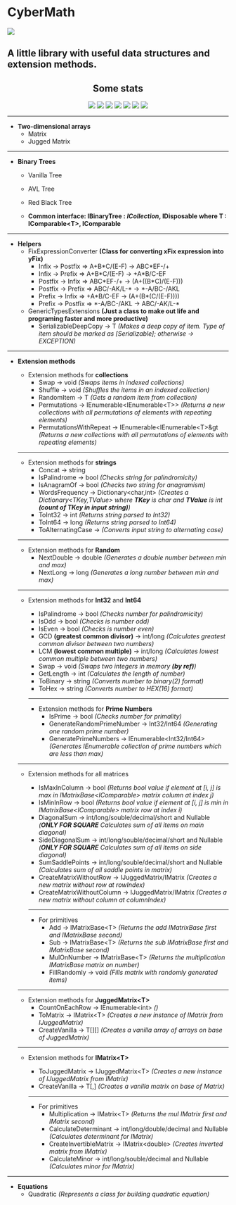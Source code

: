 <h1>CyberMath</h1>
<img src="https://img.shields.io/github/workflow/status/Jeffeek/CyberMath/.NET?style=for-the-badge">
<h2>A little library with useful data structures and extension methods.</h2>

<h2 align="center">Some stats</h2>

<p align="center">
<img src="https://img.shields.io/nuget/v/CyberMath?style=for-the-badge">
<img src="https://img.shields.io/github/last-commit/Jeffeek/CyberMath?style=for-the-badge">
<img src="https://img.shields.io/nuget/dt/CyberMath?style=for-the-badge">
<img src="https://img.shields.io/github/stars/Jeffeek/CyberMath?style=for-the-badge">
<img src="https://img.shields.io/github/issues/Jeffeek/CyberMath?style=for-the-badge">
<img src="https://img.shields.io/github/repo-size/Jeffeek/CyberMath?style=for-the-badge">
<img src="https://img.shields.io/tokei/lines/github/Jeffeek/CyberMath?style=for-the-badge">
</p>
<hr>

- **Two-dimensional arrays**
  - Matrix
  - Jugged Matrix
<hr>

- **Binary Trees**
  - Vanilla Tree
  - AVL Tree
  - Red Black Tree 
  
  - **Common interface: IBinaryTree : *ICollection*, IDisposable where T : IComparable&lt;T&gt;, IComparable**
  
<hr>

- **Helpers**
  - FixExpressionConverter **(Class for converting xFix expression into yFix)**
    - Infix -> Postfix => A+B\*C/(E-F) -> ABC\*EF-/+<br/>
    - Infix -> Prefix => A+B\*C/(E-F) -> +A\*B/C-EF<br/>
    - Postfix -> Infix => ABC\*EF-/+ -> (A+((B\*C)/(E-F)))<br/>
    - Postfix -> Prefix => ABC/-AK/L-\* -> \*-A/BC-/AKL<br/>
    - Prefix -> Infix => +A\*B/C-EF -> (A+(B\*(C/(E-F))))<br/>
    - Prefix -> Postfix => \*-A/BC-/AKL -> ABC/-AK/L-\*
  - GenericTypesExtensions **(Just a class to make out life and programing faster and more productive)**
    - SerializableDeepCopy -> T *(Makes a deep copy of item. Type of item should be marked as [Serializable]; otherwise -> EXCEPTION)*
    
<hr>

- **Extension methods**
  - Extension methods for **collections**
    - Swap -> void *(Swaps items in indexed collections)*
    - Shuffle -> void *(Shuffles the items in an indexed collection)*
    - RandomItem -> T *(Gets a random item from collection)*
    - Permutations -> IEnumerable&lt;IEnumerable&lt;T&gt;&gt; *(Returns a new collections with all permutations of elements with repeating elements)*
    - PermutationsWithRepeat -> IEnumerable&lt;IEnumerable&lt;T&gt;&gt *(Returns a new collections with all permutations of elements with repeating elements)*
  <hr>

  - Extension methods for **strings**
    - Concat -> string
    - IsPalindrome -> bool *(Checks string for palindromicity)*
    - IsAnagramOf -> bool *(Checks two string for anagramism)*
    - WordsFrequency -> Dictionary&lt;char,int&gt; *(Creates a Dictionary&lt;TKey,TValue&gt; where **TKey** is char and **TValue** is int **(count of TKey in input string)**)*
    - ToInt32 -> int *(Returns string parsed to Int32)*
    - ToInt64 -> long *(Returns string parsed to Int64)*
    - ToAlternatingCase -> *(Converts input string to alternating case)*
  <hr>

  - Extension methods for **Random**
    - NextDouble -> double *(Generates a double number between min and max)*
    - NextLong -> long *(Generates a long number between min and max)*
  <hr>

  - Extension methods for **Int32** and **Int64**
    - IsPalindrome -> bool *(Checks number for palindromicity)*
    - IsOdd -> bool *(Checks is number odd)*
    - IsEven -> bool *(Checks is number even)*
    - GCD **(greatest common divisor)** -> int/long *(Calculates greatest common divisor between two numbers)*
    - LCM **(lowest common multiple)** -> int/long *(Calculates lowest common multiple between two numbers)*
    - Swap -> void *(Swaps two integers in memory **(by ref)**)*
    - GetLength -> int *(Calculates the length of number)*
    - ToBinary -> string *(Converts number to binary(2) format)*
    - ToHex -> string *(Converts number to HEX(16) format)*
    <hr>

    - Extension methods for **Prime Numbers**
      - IsPrime -> bool *(Checks number for primality)*
      - GenerateRandomPrimeNumber -> Int32/Int64 *(Generating one random prime number)*
      - GeneratePrimeNumbers -> IEnumerable&lt;Int32/Int64&gt; *(Generates IEnumerable collection of prime numbers which are less than max)*
  <hr>

  - Extension methods for all matrices
    - IsMaxInColumn -> bool *(Returns bool value if element at [i, j] is max in IMatrixBase&lt;IComparable&gt; matrix column at index j)*
    - IsMinInRow -> bool *(Returns bool value if element at [i, j] is min in IMatrixBase&lt;IComparable&gt; matrix row at index i)*
    - DiagonalSum -> int/long/souble/decimal/short and Nullable *(**ONLY FOR SQUARE** Calculates sum of all items on main diagonal)*
    - SideDiagonalSum -> int/long/souble/decimal/short and Nullable *(**ONLY FOR SQUARE** Calculates sum of all items on side diagonal)*
    - SumSaddlePoints -> int/long/souble/decimal/short and Nullable *(Calculates sum of all saddle points in matrix)*
    - CreateMatrixWithoutRow -> IJuggedMatrix/IMatrix *(Creates a new matrix without row at rowIndex)*
    - CreateMatrixWithoutColumn -> IJuggedMatrix/IMatrix *(Creates a new matrix without column at columnIndex)*
    <hr>

    - For primitives
      - Add -> IMatrixBase&lt;T&gt; *(Returns the add IMatrixBase first and IMatrixBase second)*
      - Sub -> IMatrixBase&lt;T&gt; *(Returns the sub IMatrixBase first and IMatrixBase second)*
      - MulOnNumber -> IMatrixBase&lt;T&gt; *(Returns the multiplication IMatrixBase matrix on number)*
      - FillRandomly -> void *(Fills matrix with randomly generated items)*
  <hr>

  - Extension methods for **JuggedMatrix&lt;T&gt;** 
    - CountOnEachRow -> IEnumerable&lt;int&gt; *()*
    - ToMatrix -> IMatrix&lt;T&gt; *(Creates a new instance of IMatrix from IJuggedMatrix)*
    - CreateVanilla -> T[][] *(Creates a vanilla array of arrays on base of JuggedMatrix)*
  <hr>

  - Extension methods for **IMatrix&lt;T&gt;**
    - ToJuggedMatrix -> IJuggedMatrix&lt;T&gt; *(Creates a new instance of IJuggedMatrix from IMatrix)*
    - CreateVanilla -> T[,] *(Creates a vanilla matrix on base of Matrix)*
    <hr>

    - For primitives
      - Multiplication -> IMatrix&lt;T&gt; *(Returns the mul IMatrix first and IMatrix second)*
      - CalculateDeterminant -> int/long/double/decimal and Nullable *(Calculates determinant for IMatrix)*
      - CreateInvertibleMatrix -> IMatrix&lt;double&gt; *(Creates inverted matrix from IMatrix)*
      - CalculateMinor -> int/long/souble/decimal and Nullable *(Calculates minor for IMatrix)*
<hr>

- **Equations**
  - Quadratic *(Represents a class for building quadratic equation)*

